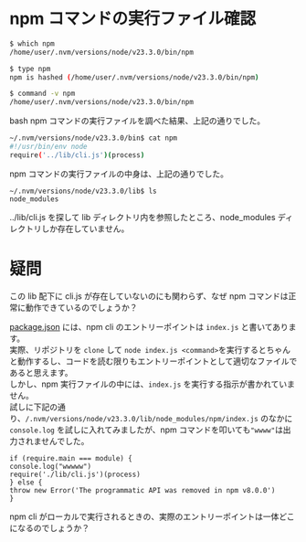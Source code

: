 # npm コマンドの実行ファイル確認

```bash
$ which npm
/home/user/.nvm/versions/node/v23.3.0/bin/npm

$ type npm
npm is hashed (/home/user/.nvm/versions/node/v23.3.0/bin/npm)

$ command -v npm
/home/user/.nvm/versions/node/v23.3.0/bin/npm
```

bash
npm コマンドの実行ファイルを調べた結果、上記の通りでした。

```bash
~/.nvm/versions/node/v23.3.0/bin$ cat npm
#!/usr/bin/env node
require('../lib/cli.js')(process)
```

npm コマンドの実行ファイルの中身は、上記の通りでした。

```
~/.nvm/versions/node/v23.3.0/lib$ ls
node_modules
```

../lib/cli.js を探して lib ディレクトリ内を参照したところ、node_modules ディレクトリしか存在していません。

# 疑問

この lib 配下に cli.js が存在していないのにも関わらず、なぜ npm コマンドは正常に動作できているのでしょうか？

[package.json](https://github.com/npm/cli/blob/cf52b8be2645ee098ee83ea9981fc32a11932fad/package.json#L39) には、npm cli のエントリーポイントは `index.js` と書いてあります。<br>
実際、リポジトリを `clone` して `node index.js <command>`を実行するとちゃんと動作するし、コードを読む限りもエントリーポイントとして適切なファイルであると思えます。<br>
しかし、npm 実行ファイルの中には、`index.js` を実行する指示が書かれていません。<br>
試しに下記の通り、`/.nvm/versions/node/v23.3.0/lib/node_modules/npm/index.js` のなかに `console.log` を試しに入れてみましたが、npm コマンドを叩いても`"wwww"`は出力されませんでした。<br>

```
if (require.main === module) {
console.log("wwwww")
require('./lib/cli.js')(process)
} else {
throw new Error('The programmatic API was removed in npm v8.0.0')
}
```

npm cli がローカルで実行されるときの、実際のエントリーポイントは一体どこになるのでしょうか？
